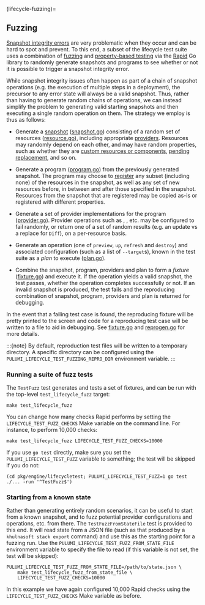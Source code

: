 (lifecycle-fuzzing)=
## Fuzzing

[Snapshot integrity errors](snapshot-integrity) are very problematic when they
occur and can be hard to spot and prevent. To this end, a subset of the
lifecycle test suite uses a combination of
[fuzzing](https://en.wikipedia.org/wiki/Fuzzing) and [property-based
testing](https://en.wikipedia.org/wiki/Property_testing) via the
[Rapid](https://pkg.go.dev/pgregory.net/rapid) Go library to randomly generate
snapshots and programs to see whether or not it is possible to trigger a
snapshot integrity error.

While snapshot integrity issues often happen as part of a chain of snapshot
operations (e.g. the execution of multiple steps in a deployment), the precursor
to any error state will always be a valid snapshot. Thus, rather than having to
generate random chains of operations, we can instead simplify the problem to
generating valid starting snapshots and then executing a single random operation
on them. The strategy we employ is thus as follows:

* Generate a [snapshot](state-snapshots)
  ([snapshot.go](gh-file:khulnasoft#pkg/engine/lifecycletest/fuzzing/snapshot.go))
  consisting of a random set of resources
  ([resource.go](gh-file:khulnasoft#pkg/engine/lifecycletest/fuzzing/resource.go)),
  including appropriate [providers](providers).
  Resources may randomly depend on each other, and may have random properties,
  such as whether they are [custom resources or components](custom-resources),
  [pending replacement](step-generation-dependent-replacements), and so on.

* Generate a program
  ([program.go](gh-file:khulnasoft#pkg/engine/lifecycletest/fuzzing/program.go))
  from the previously generated snapshot. The program may choose to
  [register](resource-registration) any subset (including none) of the
  resources in the snapshot, as well as any set of new resources before, in
  between and after those specified in the snapshot. Resources from the snapshot
  that are registered may be copied as-is or registered with different
  properties.

* Generate a set of provider implementations for the program
  ([provider.go](gh-file:khulnasoft#pkg/engine/lifecycletest/fuzzing/provider.go)).
  Provider operations such as [](khulnasoftrpc.ResourceProvider.Create),
  [](khulnasoftrpc.ResourceProvider.Diff), etc. may be configured to fail randomly,
  or return one of a set of random results (e.g. an update vs a replace for
  `Diff`), on a per-resource basis.

* Generate an operation (one of `preview`, `up`, `refresh` and `destroy`) and
  associated configuration (such as a list of `--target`s), known in the test
  suite as a *plan* to execute
  ([plan.go](gh-file:khulnasoft#pkg/engine/lifecycletest/fuzzing/plan.go)).

* Combine the snapshot, program, providers and plan to form a *fixture*
  ([fixture.go](gh-file:khulnasoft#pkg/engine/lifecycletest/fuzzing/fixture.go)) and
  execute it. If the operation yields a valid snapshot, the test passes, whether
  the operation completes successfully or not. If an invalid snapshot is
  produced, the test fails and the reproducing combination of snapshot, program,
  providers and plan is returned for debugging.

In the event that a failing test case is found, the reproducing fixture will be
pretty printed to the screen and code for a reproducing test case will be
written to a file to aid in debugging. See
[fixture.go](gh-file:khulnasoft#pkg/engine/lifecycletest/fuzzing/fixture.go) and
[reprogen.go](gh-file:khulnasoft#pkg/engine/lifecycletest/fuzzing/reprogen.go) for
more details.

:::{note}
By default, reproduction test files will be written to a temporary directory. A
specific directory can be configured using the
`PULUMI_LIFECYCLE_TEST_FUZZING_REPRO_DIR` environment variable.
:::

### Running a suite of fuzz tests

The `TestFuzz` test generates and tests a set of fixtures, and can be run with
the top-level `test_lifecycle_fuzz` target:

```
make test_lifecycle_fuzz
```

You can change how many checks Rapid performs by setting the
`LIFECYCLE_TEST_FUZZ_CHECKS` Make variable on the command line. For instance, to
perform 10,000 checks:

```
make test_lifecycle_fuzz LIFECYCLE_TEST_FUZZ_CHECKS=10000
```

If you use `go test` directly, make sure you set the
`PULUMI_LIFECYCLE_TEST_FUZZ` variable to something; the test will be skipped if
you do not:

```
(cd pkg/engine/lifecycletest; PULUMI_LIFECYCLE_TEST_FUZZ=1 go test ./... -run '^TestFuzz$')
```

### Starting from a known state

Rather than generating entirely random scenarios, it can be useful to start from
a known snapshot, and to fuzz potential provider configurations and operations,
etc. from there. The `TestFuzzFromStateFile` test is provided to this end. It
will read state from a JSON file (such as that produced by a `khulnasoft stack
export` command) and use this as the starting point for a fuzzing run. Use the
`PULUMI_LIFECYCLE_TEST_FUZZ_FROM_STATE_FILE` environment variable to specify the
file to read (if this variable is not set, the test will be skipped):

```
PULUMI_LIFECYCLE_TEST_FUZZ_FROM_STATE_FILE=/path/to/state.json \
    make test_lifecycle_fuzz_from_state_file \
    LIFECYCLE_TEST_FUZZ_CHECKS=10000
```

In this example we have again configured 10,000 Rapid checks using the
`LIFECYCLE_TEST_FUZZ_CHECKS` Make variable as before.
